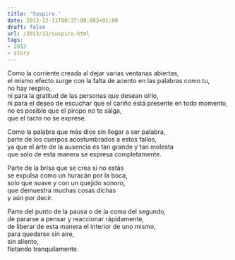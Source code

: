 ```yaml
---
title: 'Suspiro.'
date: 2013-12-11T00:37:00.003+01:00
draft: false
url: /2013/12/suspiro.html
tags: 
- 2013
- story
---
```


Como la corriente creada al dejar varias ventanas abiertas,  
el mismo efecto surge con la falta de acento en las palabras como tu,  
no hay respiro,  
ni para la gratitud de las personas que desean oírlo,  
ni para el deseo de escuchar que el cariño está presente en todo momento,  
no es posible que el piropo no te salga,  
que el tacto no se exprese.  

Como la palabra que más dice sin llegar a ser palabra,  
parte de los cuerpos acostumbrados a estos fallos,  
ya que el arte de la ausencia es tan grande y tan molesta  
que solo de esta manera se expresa completamente.  

Parte de la brisa que se crea si no estás  
se expulsa como un huracán por la boca,  
solo que suave y con un quejido sonoro,  
que demuestra muchas cosas dichas  
y aún por decir.  

Parte del punto de la pausa o de la coma del segundo,  
de pararse a pensar y reaccionar rápidamente,  
de liberar de esta manera el interior de uno mismo,  
para quedarse sin aire,  
sin aliento,  
flotando tranquilamente.  